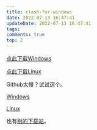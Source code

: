 ```yaml
---
title: clash-for-windows
date: 2022-07-13 16:47:41
updateDate: 2022-07-13 16:47:41
tags: 
comments: true
top: 2
---
```

[点此下载Windows](https://github.com/Fndroid/clash_for_windows_pkg/releases/download/0.19.23/Clash.for.Windows.Setup.0.19.23.exe)

<!-- more -->

[点此下载Linux](https://github.com/Fndroid/clash_for_windows_pkg/releases/download/0.19.23/Clash.for.Windows-0.19.23-x64-linux.tar.gz)

Github太慢？试试这个。

[Windows](https://d.serctl.com/?url=https://github.com/Fndroid/clash_for_windows_pkg/releases/download/0.19.23/Clash.for.Windows.Setup.0.19.23.exe)

[Linux](https://d.serctl.com/?url=https://github.com/Fndroid/clash_for_windows_pkg/releases/download/0.19.23/Clash.for.Windows-0.19.23-arm64-linux.tar.gz)

也有[别的下载站](/2022/07/13/github加速/)。
